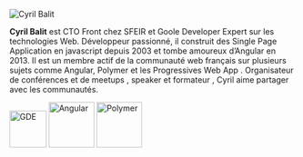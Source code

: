 
![Cyril Balit](http://www.gravatar.com/avatar/2bacdce483ae07e586c9593312c8dad4.png)


**Cyril Balit**  est CTO Front chez SFEIR et Goole Developer Expert sur les technologies Web. 
Développeur passionné, il construit des Single Page Application en javascript depuis 2003 et tombe amoureux d’Angular en 2013. 
Il est un membre actif de la communauté web français sur plusieurs sujets comme Angular, Polymer  et les Progressives Web App . 
Organisateur de conférences et de meetups , speaker et formateur , Cyril aime partager avec les communautés. 


<img src="https://developers.google.com/experts/img/experts-logo.png" alt="GDE" style="height: 65px;"/>
<img src="https://angular.io/resources/images/logos/angular2/angular.png" alt="Angular" style="height: 80px;"/>
<img src="https://www.polymer-project.org/images/logos/p-logo.png" alt="Polymer" style="height: 80px;"/>
